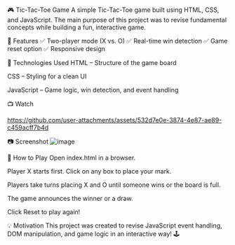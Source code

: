 🎮 Tic-Tac-Toe Game
A simple Tic-Tac-Toe game built using HTML, CSS, and JavaScript.
The main purpose of this project was to revise fundamental concepts while building a fun, interactive game.

🚀 Features
✅ Two-player mode (X vs. O)
✅ Real-time win detection
✅ Game reset option
✅ Responsive design

📌 Technologies Used
HTML – Structure of the game board

CSS – Styling for a clean UI

JavaScript – Game logic, win detection, and event handling

📺 Watch

https://github.com/user-attachments/assets/532d7e0e-3874-4e87-ae89-c459acff7b4d

📷 Screenshot
![image](https://github.com/user-attachments/assets/33a2c2dd-9234-410c-b805-ecc0c00690d3)


🎯 How to Play
Open index.html in a browser.

Player X starts first. Click on any box to place your mark.

Players take turns placing X and O until someone wins or the board is full.

The game announces the winner or a draw.

Click Reset to play again!

💡 Motivation
This project was created to revise JavaScript event handling, DOM manipulation, and game logic in an interactive way! 🕹️
